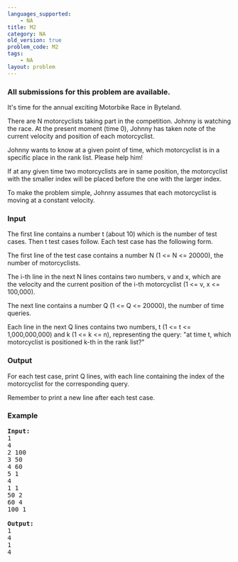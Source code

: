```yaml
---
languages_supported:
    - NA
title: M2
category: NA
old_version: true
problem_code: M2
tags:
    - NA
layout: problem
---
```

###  All submissions for this problem are available. 

It's time for the annual exciting Motorbike Race in Byteland.

There are N motorcyclists taking part in the competition. Johnny is watching the race. At the present moment (time 0), Johnny has taken note of the current velocity and position of each motorcyclist.

Johnny wants to know at a given point of time, which motorcyclist is in a specific place in the rank list. Please help him!

If at any given time two motorcyclists are in same position, the motorcyclist with the smaller index will be placed before the one with the larger index.

To make the problem simple, Johnny assumes that each motorcyclist is moving at a constant velocity.

### Input

The first line contains a number t (about 10) which is the number of test cases. Then t test cases follow. Each test case has the following form.

The first line of the test case contains a number N (1 <= N <= 20000), the number of motorcyclists.

The i-th line in the next N lines contains two numbers, v and x, which are the velocity and the current position of the i-th motorcyclist (1 <= v, x <= 100,000).

The next line contains a number Q (1 <= Q <= 20000), the number of time queries.

Each line in the next Q lines contains two numbers, t (1 <= t <= 1,000,000,000) and k (1 <= k <= n), representing the query: "at time t, which motorcyclist is positioned k-th in the rank list?"

### Output

For each test case, print Q lines, with each line containing the index of the motorcyclist for the corresponding query.

Remember to print a new line after each test case.

### Example

<pre>
<b>Input:</b>
1
4
2 100
3 50
4 60
5 1
4
1 1
50 2
60 4
100 1

<b>Output:</b>
1
4
1
4
</pre>